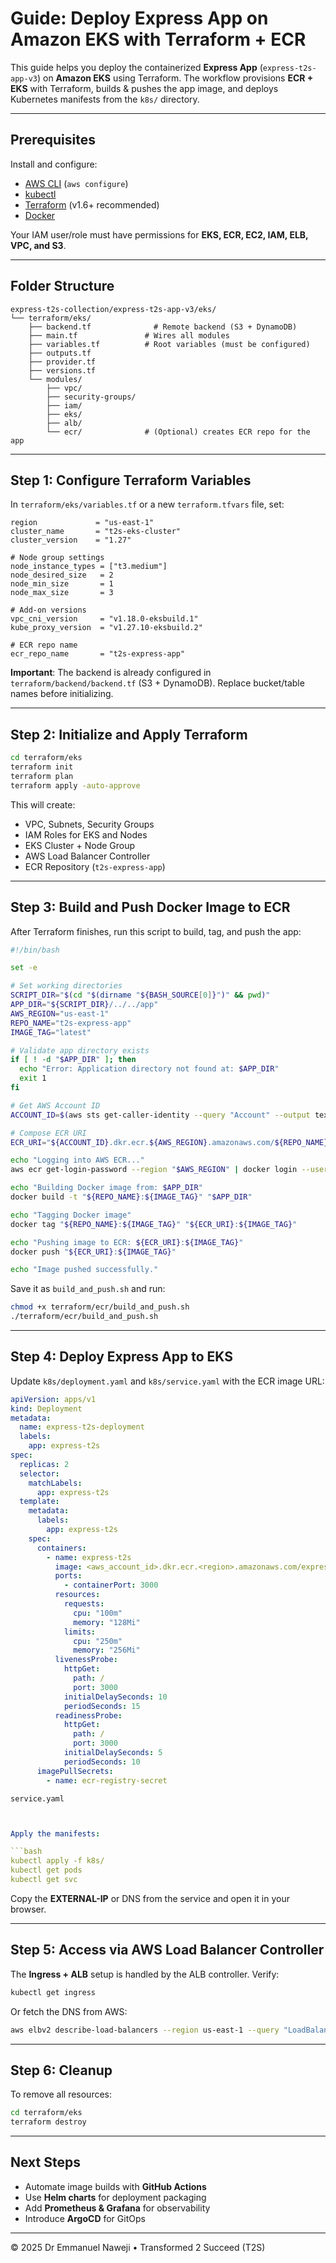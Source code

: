 # Guide: Deploy Express App on Amazon EKS with Terraform + ECR

This guide helps you deploy the containerized **Express App** (`express-t2s-app-v3`) on **Amazon EKS** using Terraform. The workflow provisions **ECR + EKS** with Terraform, builds & pushes the app image, and deploys Kubernetes manifests from the `k8s/` directory.  

---

## Prerequisites

Install and configure:

- [AWS CLI](https://docs.aws.amazon.com/cli/) (`aws configure`)
- [kubectl](https://kubernetes.io/docs/tasks/tools/)
- [Terraform](https://developer.hashicorp.com/terraform/downloads) (v1.6+ recommended)
- [Docker](https://docs.docker.com/get-docker/)

Your IAM user/role must have permissions for **EKS, ECR, EC2, IAM, ELB, VPC, and S3**.

---

## Folder Structure

```text
express-t2s-collection/express-t2s-app-v3/eks/
└── terraform/eks/
    ├── backend.tf              # Remote backend (S3 + DynamoDB)
    ├── main.tf               # Wires all modules
    ├── variables.tf          # Root variables (must be configured)
    ├── outputs.tf
    ├── provider.tf
    ├── versions.tf
    └── modules/
        ├── vpc/
        ├── security-groups/
        ├── iam/
        ├── eks/
        ├── alb/
        └── ecr/              # (Optional) creates ECR repo for the app
```

---

## Step 1: Configure Terraform Variables

In `terraform/eks/variables.tf` or a new `terraform.tfvars` file, set:

```hcl
region             = "us-east-1"
cluster_name       = "t2s-eks-cluster"
cluster_version    = "1.27"

# Node group settings
node_instance_types = ["t3.medium"]
node_desired_size   = 2
node_min_size       = 1
node_max_size       = 3

# Add-on versions
vpc_cni_version     = "v1.18.0-eksbuild.1"
kube_proxy_version  = "v1.27.10-eksbuild.2"

# ECR repo name
ecr_repo_name       = "t2s-express-app"
```

**Important**: The backend is already configured in `terraform/backend/backend.tf` (S3 + DynamoDB). Replace bucket/table names before initializing.

---

## Step 2: Initialize and Apply Terraform

```bash
cd terraform/eks
terraform init
terraform plan
terraform apply -auto-approve
```

This will create:

- VPC, Subnets, Security Groups  
- IAM Roles for EKS and Nodes  
- EKS Cluster + Node Group  
- AWS Load Balancer Controller  
- ECR Repository (`t2s-express-app`)  

---

## Step 3: Build and Push Docker Image to ECR

After Terraform finishes, run this script to build, tag, and push the app:

```bash
#!/bin/bash

set -e

# Set working directories
SCRIPT_DIR="$(cd "$(dirname "${BASH_SOURCE[0]}")" && pwd)"
APP_DIR="${SCRIPT_DIR}/../../app"
AWS_REGION="us-east-1"
REPO_NAME="t2s-express-app"
IMAGE_TAG="latest"

# Validate app directory exists
if [ ! -d "$APP_DIR" ]; then
  echo "Error: Application directory not found at: $APP_DIR"
  exit 1
fi

# Get AWS Account ID
ACCOUNT_ID=$(aws sts get-caller-identity --query "Account" --output text)

# Compose ECR URI
ECR_URI="${ACCOUNT_ID}.dkr.ecr.${AWS_REGION}.amazonaws.com/${REPO_NAME}"

echo "Logging into AWS ECR..."
aws ecr get-login-password --region "$AWS_REGION" | docker login --username AWS --password-stdin "$ECR_URI"

echo "Building Docker image from: $APP_DIR"
docker build -t "${REPO_NAME}:${IMAGE_TAG}" "$APP_DIR"

echo "Tagging Docker image"
docker tag "${REPO_NAME}:${IMAGE_TAG}" "${ECR_URI}:${IMAGE_TAG}"

echo "Pushing image to ECR: ${ECR_URI}:${IMAGE_TAG}"
docker push "${ECR_URI}:${IMAGE_TAG}"

echo "Image pushed successfully."
```

Save it as `build_and_push.sh` and run:

```bash
chmod +x terraform/ecr/build_and_push.sh
./terraform/ecr/build_and_push.sh
```

---

## Step 4: Deploy Express App to EKS

Update `k8s/deployment.yaml` and `k8s/service.yaml` with the ECR image URL:

```yaml
apiVersion: apps/v1
kind: Deployment
metadata:
  name: express-t2s-deployment
  labels:
    app: express-t2s
spec:
  replicas: 2
  selector:
    matchLabels:
      app: express-t2s
  template:
    metadata:
      labels:
        app: express-t2s
    spec:
      containers:
        - name: express-t2s
          image: <aws_account_id>.dkr.ecr.<region>.amazonaws.com/express-t2s-app:latest
          ports:
            - containerPort: 3000
          resources:
            requests:
              cpu: "100m"
              memory: "128Mi"
            limits:
              cpu: "250m"
              memory: "256Mi"
          livenessProbe:
            httpGet:
              path: /
              port: 3000
            initialDelaySeconds: 10
            periodSeconds: 15
          readinessProbe:
            httpGet:
              path: /
              port: 3000
            initialDelaySeconds: 5
            periodSeconds: 10
      imagePullSecrets:
        - name: ecr-registry-secret
```

`service.yaml`
```yaml


Apply the manifests:

```bash
kubectl apply -f k8s/
kubectl get pods
kubectl get svc
```

Copy the **EXTERNAL-IP** or DNS from the service and open it in your browser.

---

## Step 5: Access via AWS Load Balancer Controller

The **Ingress + ALB** setup is handled by the ALB controller. Verify:

```bash
kubectl get ingress
```

Or fetch the DNS from AWS:

```bash
aws elbv2 describe-load-balancers --region us-east-1 --query "LoadBalancers[].DNSName"
```

---

## Step 6: Cleanup

To remove all resources:

```bash
cd terraform/eks
terraform destroy
```

---

## Next Steps

- Automate image builds with **GitHub Actions**  
- Use **Helm charts** for deployment packaging  
- Add **Prometheus & Grafana** for observability  
- Introduce **ArgoCD** for GitOps  

---

© 2025 Dr Emmanuel Naweji • Transformed 2 Succeed (T2S)
